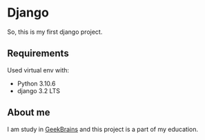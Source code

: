 # Django
So, this is my first django project. 

## Requirements
Used virtual env with:
* Python 3.10.6
* django 3.2 LTS

## About me
I am study in [GeekBrains](https://gb.ru) and this project is a part of my education.